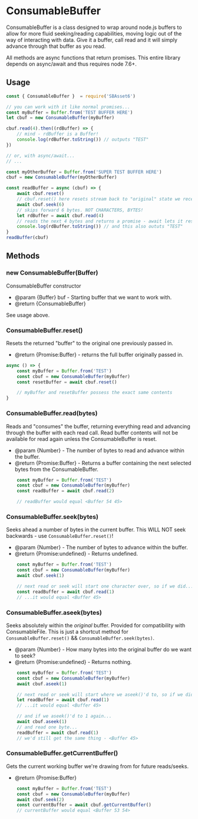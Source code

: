 # ConsumableBuffer

ConsumableBuffer is a class designed to wrap around node.js buffers to allow for more fluid seeking/reading capabilities,
 moving logic out of the way of interacting with data.  Give it a buffer, call read and it will simply advance through that buffer as you read.

All methods are async functions that return promises. This entire library depends on async/await and thus requires node 7.6+.

## Usage

``` js
const { ConsumableBuffer }  = require('SBAsset6')

// you can work with it like normal promises...
const myBuffer = Buffer.from('TEST BUFFER HERE')
let cbuf = new ConsumableBuffer(myBuffer)

cbuf.read(4).then((rdBuffer) => {
	// mind - rdBuffer is a Buffer!
	console.log(rdBuffer.toString()) // outputs "TEST"
})

// or, with async/await...
// ...

const myOtherBuffer = Buffer.from('SUPER TEST BUFFER HERE')
cbuf = new ConsumableBuffer(myOtherBuffer)

const readBuffer = async (cbuf) => {
	await cbuf.reset()
	// cbuf.reset() here resets stream back to "original" state we received it in
	await cbuf.seek(6)
	// skips forward 6 bytes. NOT CHARACTERS, BYTES!
	let rdBuffer = await cbuf.read(4)
	// reads the next 4 bytes and returns a promise - await lets it resolve before storing into rdBuffer
	console.log(rdBuffer.toString()) // and this also oututs "TEST"
}
readBuffer(cbuf)
```

## Methods

### new ConsumableBuffer(Buffer)

ConsumableBuffer constructor

* @param  {Buffer} buf - Starting buffer that we want to work with.
* @return {ConsumableBuffer}

See usage above.

### ConsumableBuffer.reset()

Resets the returned "buffer" to the original one previously passed in.

* @return {Promise:Buffer} - returns the full buffer originally passed in.

``` js
async () => {
	const myBuffer = Buffer.from('TEST')
	const cbuf = new ConsumableBuffer(myBuffer)
	const resetBuffer = await cbuf.reset()

	// myBuffer and resetBuffer possess the exact same contents
}
```

### ConsumableBuffer.read(bytes)

Reads and "consumes" the buffer, returning everything read and advancing through the buffer with each read call.
Read buffer contents will not be available for read again unless the ConsumableBuffer is reset.

* @param  {Number} - The number of bytes to read and advance within the buffer.
* @return {Promise:Buffer} - Returns a buffer containing the next selected bytes from the ConsumableBuffer.

``` js
	const myBuffer = Buffer.from('TEST')
	const cbuf = new ConsumableBuffer(myBuffer)
	const readBuffer = await cbuf.read(2)

	// readBuffer would equal <Buffer 54 45>
```

### ConsumableBuffer.seek(bytes)

Seeks ahead a number of bytes in the current buffer.
This WILL NOT seek backwards - use `ConsumableBuffer.reset()`!

* @param  {Number} - The number of bytes to advance within the buffer.
* @return {Promise:undefined} - Returns undefined.

``` js
	const myBuffer = Buffer.from('TEST')
	const cbuf = new ConsumableBuffer(myBuffer)
	await cbuf.seek(1)

	// next read or seek will start one character over, so if we did...
	const readBuffer = await cbuf.read(1)
	// ...it would equal <Buffer 45>
```

### ConsumableBuffer.aseek(bytes)

Seeks absolutely within the *original* buffer.
Provided for compatibility with ConsumableFile.
This is just a shortcut method for `ConsumableBuffer.reset()` && `ConsumableBuffer.seek(bytes)`.

* @param  {Number} - How many bytes into the original buffer do we want to seek?
* @return {Promise:undefined} - Returns nothing.

``` js
	const myBuffer = Buffer.from('TEST')
	const cbuf = new ConsumableBuffer(myBuffer)
	await cbuf.aseek(1)

	// next read or seek will start where we aseek()'d to, so if we did...
	let readBuffer = await cbuf.read(1)
	// ...it would equal <Buffer 45>

	// and if we aseek()'d to 1 again...
	await cbuf.aseek(1)
	// and read one byte...
	readBuffer = await cbuf.read(1)
	// we'd still get the same thing - <Buffer 45>
```

### ConsumableBuffer.getCurrentBuffer()

Gets the current working buffer we're drawing from for future reads/seeks.

* @return {Promise:Buffer}

``` js
	const myBuffer = Buffer.from('TEST')
	const cbuf = new ConsumableBuffer(myBuffer)
	await cbuf.seek(2)
	const currentBuffer = await cbuf.getCurrentBuffer()
	// currentBuffer would equal <Buffer 53 54>
```
